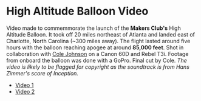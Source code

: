 High Altitude Balloon Video
===

Video made to commemmorate the launch of the **Makers Club's** High Altitude Balloon. It took off 20 miles northeast of Atlanta and landed east of Charlotte, North Carolina (~300 miles away). The flight lasted around five hours with the balloon reaching apogee at around **85,000 feet**. Shot in collaboration with [Cole Johnson](http://colejoh.com/) on a Canon 60D and Rebel T3i. Footage from onboard the balloon was done with a GoPro. Final cut by Cole. *The video is likely to be flagged for copyright as the soundtrack is from Hans Zimmer's score of Inception.*

* [Video 1](https://www.youtube.com/watch?v=lu73pOCQHw0&feature=youtu.be)
* [Video 2](https://www.youtube.com/watch?v=lu73pOCQHw0&feature=youtu.be)
